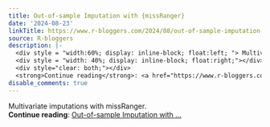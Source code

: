 ```yaml
---
title: Out-of-sample Imputation with {missRanger}
date: '2024-08-23'
linkTitle: https://www.r-bloggers.com/2024/08/out-of-sample-imputation-with-missranger/
source: R-bloggers
description: |-
  <div style = "width:60%; display: inline-block; float:left; "> Multivariate imputations with missRanger.</div>
  <div style = "width: 40%; display: inline-block; float:right;"></div>
  <div style="clear: both;"></div>
  <strong>Continue reading</strong>: <a href="https://www.r-bloggers.com/2024/08/out-of-sample-imputation-with-missranger/">Out-of-sample Imputation with ...
disable_comments: true
---
```

<div style = "width:60%; display: inline-block; float:left; "> Multivariate imputations with missRanger.</div>
<div style = "width: 40%; display: inline-block; float:right;"></div>
<div style="clear: both;"></div>
<strong>Continue reading</strong>: <a href="https://www.r-bloggers.com/2024/08/out-of-sample-imputation-with-missranger/">Out-of-sample Imputation with ...